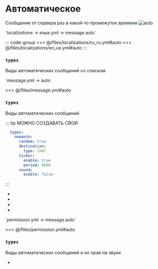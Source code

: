 # Автоматическое

Сообщение от сервера раз в какой-то промежуток времени
![auto](/auto.png)

[//]: # (localization)
<!--@include: @/parts/words.md#localization--> 
<!--@include: @/parts/words.md#path--> `localizations → язык.yml → message.auto`

<!--@include: @/parts/words.md#default--> 

::: code-group
<<< @/files/localizations/ru_ru.yml#auto
<<< @/files/localizations/en_us.yml#auto
:::

### `types`

Виды автоматических сообщений со списком

[//]: # (message.yml)
<!--@include: @/parts/words.md#setting-->
<!--@include: @/parts/words.md#path--> `message.yml → auto`

<!--@include: @/parts/words.md#default-->
<<< @/files/message.yml#auto

<!--@include: @/parts/enable.md-->

### `types`

Виды автоматических сообщений

::: tip МОЖНО СОЗДАВАТЬ СВОИ
```yaml
  types:
    newauto:
      random: true
      destination:
        type: CHAT
      ticker:
        enable: true
        period: 9000
      sound:
        enable: false
```
:::

- <!--@include: @/parts/random.md-->
- <!--@include: @/parts/destination.md-->
- <!--@include: @/parts/ticker.md-->
- <!--@include: @/parts/sound.md-->

[//]: # (permission.yml)
<!--@include: @/parts/words.md#permission-->
<!--@include: @/parts/words.md#path--> `permission.yml → message.auto`

<!--@include: @/parts/words.md#default-->
<<< @/files/permission.yml#auto

<!--@include: @/parts/permission/permissionTier3.md-->

### `types`

Виды автоматических сообщений и их прав на звуки

- <!--@include: @/parts/permission/sound.md-->